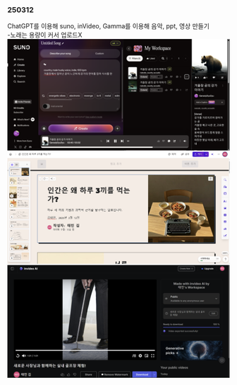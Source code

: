 <h3>250312</h3>
ChatGPT를 이용해 suno, inVideo, Gamma를 이용해 음악, ppt, 영상 만들기<br>
-노래는 용량이 커서 업로드X
<img src="https://github.com/gomtam/image/blob/main/250312/KakaoTalk_20250312_164953537.png" width="700">
<img src="https://github.com/gomtam/image/blob/main/250312/KakaoTalk_20250312_154430407%20-%20%EB%B3%B5%EC%82%AC%EB%B3%B8.png" width="700">
<img src="https://github.com/gomtam/image/blob/main/250312/KakaoTalk_20250312_170741220.png" width="700">
